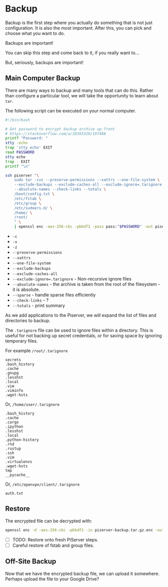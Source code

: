 # Backup

Backup is the first step where you actually do something that is not just configuration. It is also the most important. After this, you can pick and choose what you want to do.

Backups are important!

You can skip this step and come back to it, if you really want to...

But, seriously, backups are important!

## Main Computer Backup

There are many ways to backup and many tools that can do this. Rather than configure a particular tool, we will take the opportunity to learn about `tar`.

The following script can be executed on your normal computer.

```bash
#!/bin/bash

# Get password to encrypt backup archive up-front
# https://stackoverflow.com/a/28393320/197488
printf "Password: "
stty -echo
trap 'stty echo' EXIT
read PASSWORD
stty echo
trap - EXIT
printf "\n"

ssh piserver "\
    sudo tar -cvz --preserve-permissions --xattrs --one-file-system \
    --exclude-backups --exclude-caches-all --exclude-ignore=.tarignore \
    --absolute-names --check-links --totals \
    /boot/config.txt \
    /etc/fstab \
    /etc/group \
    /etc/sudoers.d/ \
    /home/ \
    /root/
    " \
    | openssl enc -aes-256-cbc -pbkdf2 -pass pass:"$PASSWORD" -out piserver-backup.tar.gz.enc
```

* `-c`
* `-v`
* `-z`
* `--preserve-permissions`
* `--xattrs` 
* `--one-file-system`
* `--exclude-backups`
* `--exclude-caches-all`
* `--exclude-ignore=.tarignore` - Non-recursive ignore files
* `--absolute-names` - the archive is taken from the root of the filesystem - it is absolute.
* `--sparse` - handle sparse files efficiently
* `--check-links` - ?
* `--totals` - print summary

As we add applications to the Piserver, we will expand the list of files and directories to backup.

The `.tarignore` file can be used to ignore files within a directory. This is useful for not backing up secret credentials, or for saving space by ignoring temporary files.

For example `/root/.tarignore`

```
secrets
.bash_history
.cache
.gnupg
.lesshst
.local
.vim
.viminfo
.wget-hsts
```

Or, `/home/user/.tarignore`

```
.bash_history
.cache
.cargo
.ipython
.lesshst
.local
.python-history
.rnd
.rustup
.ssh
.vim
.virtualenvs
.wget-hsts
tmp
__pycache__
```

Or, `/etc/openvpn/client/.tarignore`

```
auth.txt
```

## Restore

The encrypted file can be decrypted with:

```bash
openssl enc -d -aes-256-cbc -pbkdf2 -in piserver-backup.tar.gz.enc -out piserver-backup.tar.gz
```

* [ ] TODO: Restore onto fresh PiServer steps.
* [ ] Careful restore of fstab and group files.

## Off-Site Backup

Now that we have the encrypted backup file, we can upload it somewhere. Perhaps upload the file to your Google Drive?

